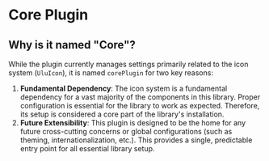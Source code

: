 # Core Plugin

## Why is it named "Core"?

While the plugin currently manages settings primarily related to the icon system (`UluIcon`), it is named `corePlugin` for two key reasons:

1.  **Fundamental Dependency**: The icon system is a fundamental dependency for a vast majority of the components in this library. Proper configuration is essential for the library to work as expected. Therefore, its setup is considered a core part of the library's installation.
2.  **Future Extensibility**: This plugin is designed to be the home for any future cross-cutting concerns or global configurations (such as theming, internationalization, etc.). This provides a single, predictable entry point for all essential library setup.